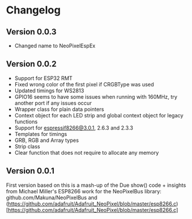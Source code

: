 # Changelog

## Version 0.0.3

 - Changed name to NeoPixelEspEx

## Version 0.0.2

- Support for ESP32 RMT
- Fixed wrong color of the first pixel if CRGBType was used
- Updated timings for WS2813
- GPIO16 seems to have some issues when running with 160MHz, try another port if any issues occur
- Wrapper class for plain data pointers
- Context object for each LED strip and global context object for legacy functions
- Support for espressif8266@3.0.1, 2.6.3 and 2.3.3
- Templates for timings
- GRB, RGB and Array types
- Strip class
- Clear function that does not require to allocate any memory

## Version 0.0.1

First version based on this is a mash-up of the Due show() code + insights from Michael Miller's
ESP8266 work for the NeoPixelBus library: github.com/Makuna/NeoPixelBus and
(https://github.com/adafruit/Adafruit_NeoPixel/blob/master/esp8266.c)[https://github.com/adafruit/Adafruit_NeoPixel/blob/master/esp8266.c]

